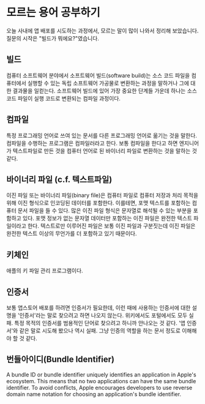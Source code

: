 # 모르는 용어 공부하기


오늘 사내에 앱 배포를 시도하는 과정에서, 모르는 말이 많이 나와서 정리해 보았습니다.
질문의 시작은 "빌드가 뭐에요?"였습니다.

## 빌드
컴퓨터 소프트웨어 분야에서 소프트웨어 빌드(software build)는 소스 코드 파일을 컴퓨터에서 실행할 수 있는 독립 소프트웨어 가공물로 변환하는 과정을 말하거나 그에 대한 결과물을 일컫는다. 소프트웨어 빌드에 있어 가장 중요한 단계들 가운데 하나는 소스 코드 파일이 실행 코드로 변환되는 컴파일 과정이다.


## 컴파일
특정 프로그래밍 언어로 쓰여 있는 문서를 다른 프로그래밍 언어로 옮기는 것을 말한다. 컴파일을 수행하는 프로그램은 컴파일러라고 한다. 보통 컴파일을 한다고 하면 엔지니어가 텍스트파일로 만든 것을 컴퓨터 언어로 된 바이너리 파일로 변환하는 것을 말하는 것 같다.


## 바이너리 파일 (c.f. 텍스트파일)
이진 파일 또는 바이너리 파일(binary file)은 컴퓨터 파일로 컴퓨터 저장과 처리 목적을 위해 이진 형식으로 인코딩된 데이터를 포함한다. 이를테면, 포맷 텍스트를 포함하는 컴퓨터 문서 파일을 들 수 있다. 많은 이진 파일 형식은 문자열로 해석될 수 있는 부분을 포함하고 있다. 포맷 정보가 없는 문자열 데이터만 포함하는 이진 파일은 완전한 텍스트 파일이라고 한다. 텍스트로만 이루어진 파일은 보통 이진 파일과 구분짓는데 이진 파일은 완전한 텍스트 이상의 무언가를 더 포함하고 있기 때문이다.


## 키체인
애플의 키 파일 관리 프로그램이다.



## 인증서
보통 앱스토어 배포를 하려면 인증서가 필요한데, 이런 때에 사용하는 인증서에 대한 설명을 '인증서'라는 말로 찾으려고 하면 나오지 않는다. 위키에서도 포털에서도 모두 실패. 특정 목적의 인증서를 범용적인 단어로 찾으려고 하니까 안나오는 것 같다. '앱 인증서'와 같은 말로 시도해 봤으나 역시 실패. 그냥 인증의 역할을 하는 문서 정도로 이해해야 할 것 같다.


## 번들아이디(Bundle Identifier)

A bundle ID or bundle identifier uniquely identifies an application in Apple's ecosystem. This means that no two applications can have the same bundle identifier. To avoid conflicts, Apple encourages developers to use reverse domain name notation for choosing an application's bundle identifier.
